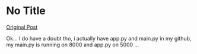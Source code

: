 # No Title

[Original Post](https://discourse.onlinedegree.iitm.ac.in/t/171141/274)

<p>Ok… I do have a doubt tho, i actually have app.py and main.py in my github, my main.py is running on 8000 and app.py on 5000 …</p>